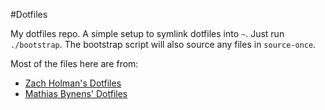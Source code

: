 #Dotfiles

My dotfiles repo. A simple setup to symlink dotfiles into `~`. Just run `./bootstrap`. The bootstrap script will also source any files in `source-once`.

Most of the files here are from:

* [Zach Holman's Dotfiles](https://github.com/holman/dotfiles)
* [Mathias Bynens' Dotfiles](https://github.com/mathiasbynens/dotfiles)